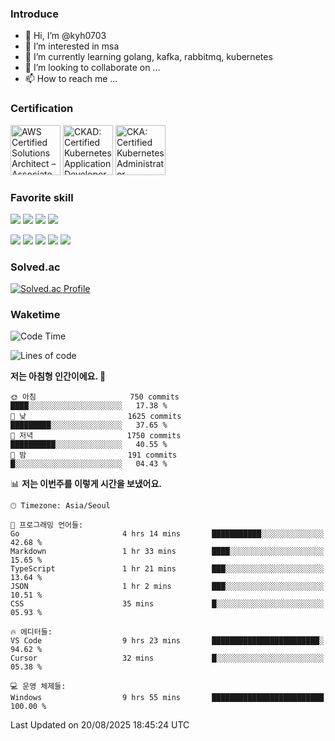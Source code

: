 ### Introduce

<!---
kyh0703/kyh0703 is a ✨ special ✨ repository because its `README.md` (this file) appears on your GitHub profile.
You can click the Preview link to take a look at your changes.
--->

- 👋 Hi, I’m @kyh0703
- 👀 I’m interested in msa
- 🌱 I’m currently learning golang, kafka, rabbitmq, kubernetes
- 💞️ I’m looking to collaborate on ...
- 📫 How to reach me ...

### Certification

<!--START_SECTION:badges-->
<a href="https://www.credly.com/badges/09892086-1381-46b2-bf2d-b67c96fef65f" title="AWS Certified Solutions Architect – Associate"><img src="https://images.credly.com/size/80x80/images/0e284c3f-5164-4b21-8660-0d84737941bc/image.png" alt="AWS Certified Solutions Architect – Associate" width="80" height="80"></a>
<a href="https://www.credly.com/badges/d01db81e-fc4f-489b-bd4f-3439d9fe33aa" title="CKAD: Certified Kubernetes Application Developer"><img src="https://images.credly.com/size/80x80/images/cc8adc83-1dc6-4d57-8e20-22171247e052/blob" alt="CKAD: Certified Kubernetes Application Developer" width="80" height="80"></a>
<a href="https://www.credly.com/badges/fdcd089e-c598-4c77-8383-73de53513b4b" title="CKA: Certified Kubernetes Administrator"><img src="https://images.credly.com/size/80x80/images/8b8ed108-e77d-4396-ac59-2504583b9d54/cka_from_cncfsite__281_29.png" alt="CKA: Certified Kubernetes Administrator" width="80" height="80"></a>
<!--END_SECTION:badges-->

### Favorite skill

<img src="https://img.shields.io/badge/C-000000?style=flat&logo=c&logoColor=A8B9CC" /> <img src="https://img.shields.io/badge/C++-000000?style=flat&logo=c%2B%2B&logoColor=00599C" /> <img src="https://img.shields.io/badge/Go-000000?style=flat&logo=go&logoColor=00ADD8" /> <img src="https://img.shields.io/badge/nodejs-000000?style=flat&logo=node.js&logoColor=A8B9CC" />

<img src="https://img.shields.io/badge/Docker-000000?style=flat&logo=docker&logoColor=2496ED"/> <img src="https://img.shields.io/badge/Kubernetes-000000?style=flat&logo=kubernetes&logoColor=326CE5"/> <img src="https://img.shields.io/badge/rancher-000000?style=flat&logo=rancher&logoColor=0075A8"/> <img src="https://img.shields.io/badge/harbor-000000?style=flat&logo=harbor&logoColor=60B932"/> <img src="https://img.shields.io/badge/ceph-000000?style=flat&logo=ceph&logoColor=EF5C55"/>

### Solved.ac

[![Solved.ac Profile](http://mazassumnida.wtf/api/generate_badge?boj=kyh0703)](https://solved.ac/kyh0703)

### Waketime

<!--START_SECTION:waka-->
![Code Time](http://img.shields.io/badge/Code%20Time-4%2C472%20hrs%2021%20mins-blue)

![Lines of code](https://img.shields.io/badge/%EC%A0%80%EB%8A%94%20%EC%97%AC%ED%83%9C%EA%B9%8C%EC%A7%80%20-8.1%20million%20%EC%A4%84%EC%9D%98%20%EC%BD%94%EB%93%9C%EB%A5%BC%20%EC%9E%91%EC%84%B1%ED%96%88%EC%96%B4%EC%9A%94.-blue)

**저는 아침형 인간이에요. 🐤** 

```text
🌞 아침                     750 commits         ████░░░░░░░░░░░░░░░░░░░░░   17.38 % 
🌆 낮　                     1625 commits        █████████░░░░░░░░░░░░░░░░   37.65 % 
🌃 저녁                     1750 commits        ██████████░░░░░░░░░░░░░░░   40.55 % 
🌙 밤　                     191 commits         █░░░░░░░░░░░░░░░░░░░░░░░░   04.43 % 
```


📊 **저는 이번주를 이렇게 시간을 보냈어요.** 

```text
🕑︎ Timezone: Asia/Seoul

💬 프로그래밍 언어들: 
Go                       4 hrs 14 mins       ███████████░░░░░░░░░░░░░░   42.68 % 
Markdown                 1 hr 33 mins        ████░░░░░░░░░░░░░░░░░░░░░   15.65 % 
TypeScript               1 hr 21 mins        ███░░░░░░░░░░░░░░░░░░░░░░   13.64 % 
JSON                     1 hr 2 mins         ███░░░░░░░░░░░░░░░░░░░░░░   10.51 % 
CSS                      35 mins             █░░░░░░░░░░░░░░░░░░░░░░░░   05.93 % 

🔥 에디터들: 
VS Code                  9 hrs 23 mins       ████████████████████████░   94.62 % 
Cursor                   32 mins             █░░░░░░░░░░░░░░░░░░░░░░░░   05.38 % 

💻 운영 체제들: 
Windows                  9 hrs 55 mins       █████████████████████████   100.00 % 
```


 Last Updated on 20/08/2025 18:45:24 UTC
<!--END_SECTION:waka-->
